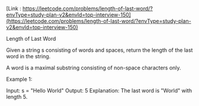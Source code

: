 [Link : https://leetcode.com/problems/length-of-last-word/?envType=study-plan-v2&envId=top-interview-150](https://leetcode.com/problems/length-of-last-word/?envType=study-plan-v2&envId=top-interview-150)

Length of Last Word


Given a string s consisting of words and spaces, return the length of the last word in the string.

A word is a maximal 
substring
 consisting of non-space characters only.

 

Example 1:

Input: s = "Hello World"
Output: 5
Explanation: The last word is "World" with length 5.
